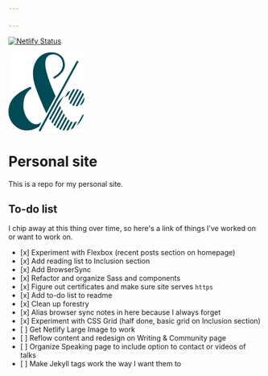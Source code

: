```yaml
---

---
```

[![Netlify Status](https://api.netlify.com/api/v1/badges/8cee949a-319a-4fa2-b5aa-1712acf0b0b8/deploy-status)](https://app.netlify.com/sites/samk/deploys)


![logo](img/ampersam.svg)

# Personal site

This is a repo for my personal site.

## To-do list

I chip away at this thing over time, so here's a link of things I've worked on or want to work on.


* \[x\] Experiment with Flexbox (recent posts section on homepage)
* \[x\] Add reading list to Inclusion section
* \[x\] Add BrowserSync
* \[x\] Refactor and organize Sass and components
* \[x\] Figure out certificates and make sure site serves `https`
* \[x\] Add to-do list to readme
* \[x\] Clean up forestry
* \[x\] Alias browser sync notes in here because I always forget
* \[x\] Experiment with CSS Grid (half done, basic grid on Inclusion section)
* \[ \] Get Netlify Large Image to work
* \[ \] Reflow content and redesign on Writing & Community page
* \[ \] Organize Speaking page to include option to contact or videos of talks
* \[ \] Make Jekyll tags work the way I want them to